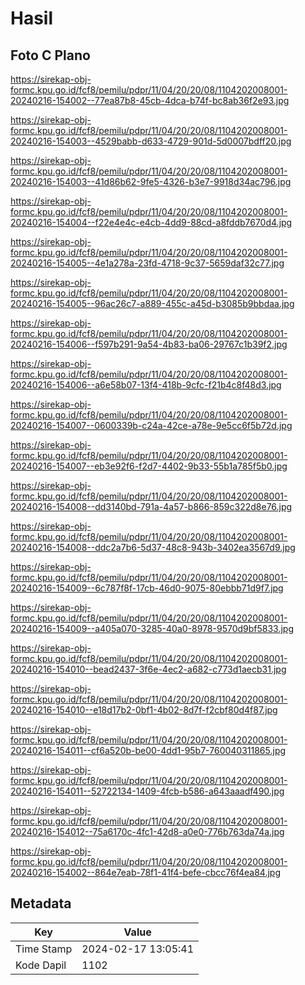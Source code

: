 # Hasil

## Foto C Plano

https://sirekap-obj-formc.kpu.go.id/fcf8/pemilu/pdpr/11/04/20/20/08/1104202008001-20240216-154002--77ea87b8-45cb-4dca-b74f-bc8ab36f2e93.jpg

https://sirekap-obj-formc.kpu.go.id/fcf8/pemilu/pdpr/11/04/20/20/08/1104202008001-20240216-154003--4529babb-d633-4729-901d-5d0007bdff20.jpg

https://sirekap-obj-formc.kpu.go.id/fcf8/pemilu/pdpr/11/04/20/20/08/1104202008001-20240216-154003--41d86b62-9fe5-4326-b3e7-9918d34ac796.jpg

https://sirekap-obj-formc.kpu.go.id/fcf8/pemilu/pdpr/11/04/20/20/08/1104202008001-20240216-154004--f22e4e4c-e4cb-4dd9-88cd-a8fddb7670d4.jpg

https://sirekap-obj-formc.kpu.go.id/fcf8/pemilu/pdpr/11/04/20/20/08/1104202008001-20240216-154005--4e1a278a-23fd-4718-9c37-5659daf32c77.jpg

https://sirekap-obj-formc.kpu.go.id/fcf8/pemilu/pdpr/11/04/20/20/08/1104202008001-20240216-154005--96ac26c7-a889-455c-a45d-b3085b9bbdaa.jpg

https://sirekap-obj-formc.kpu.go.id/fcf8/pemilu/pdpr/11/04/20/20/08/1104202008001-20240216-154006--f597b291-9a54-4b83-ba06-29767c1b39f2.jpg

https://sirekap-obj-formc.kpu.go.id/fcf8/pemilu/pdpr/11/04/20/20/08/1104202008001-20240216-154006--a6e58b07-13f4-418b-9cfc-f21b4c8f48d3.jpg

https://sirekap-obj-formc.kpu.go.id/fcf8/pemilu/pdpr/11/04/20/20/08/1104202008001-20240216-154007--0600339b-c24a-42ce-a78e-9e5cc6f5b72d.jpg

https://sirekap-obj-formc.kpu.go.id/fcf8/pemilu/pdpr/11/04/20/20/08/1104202008001-20240216-154007--eb3e92f6-f2d7-4402-9b33-55b1a785f5b0.jpg

https://sirekap-obj-formc.kpu.go.id/fcf8/pemilu/pdpr/11/04/20/20/08/1104202008001-20240216-154008--dd3140bd-791a-4a57-b866-859c322d8e76.jpg

https://sirekap-obj-formc.kpu.go.id/fcf8/pemilu/pdpr/11/04/20/20/08/1104202008001-20240216-154008--ddc2a7b6-5d37-48c8-943b-3402ea3567d9.jpg

https://sirekap-obj-formc.kpu.go.id/fcf8/pemilu/pdpr/11/04/20/20/08/1104202008001-20240216-154009--6c787f8f-17cb-46d0-9075-80ebbb71d9f7.jpg

https://sirekap-obj-formc.kpu.go.id/fcf8/pemilu/pdpr/11/04/20/20/08/1104202008001-20240216-154009--a405a070-3285-40a0-8978-9570d9bf5833.jpg

https://sirekap-obj-formc.kpu.go.id/fcf8/pemilu/pdpr/11/04/20/20/08/1104202008001-20240216-154010--bead2437-3f6e-4ec2-a682-c773d1aecb31.jpg

https://sirekap-obj-formc.kpu.go.id/fcf8/pemilu/pdpr/11/04/20/20/08/1104202008001-20240216-154010--e18d17b2-0bf1-4b02-8d7f-f2cbf80d4f87.jpg

https://sirekap-obj-formc.kpu.go.id/fcf8/pemilu/pdpr/11/04/20/20/08/1104202008001-20240216-154011--cf6a520b-be00-4dd1-95b7-760040311865.jpg

https://sirekap-obj-formc.kpu.go.id/fcf8/pemilu/pdpr/11/04/20/20/08/1104202008001-20240216-154011--52722134-1409-4fcb-b586-a643aaadf490.jpg

https://sirekap-obj-formc.kpu.go.id/fcf8/pemilu/pdpr/11/04/20/20/08/1104202008001-20240216-154012--75a6170c-4fc1-42d8-a0e0-776b763da74a.jpg

https://sirekap-obj-formc.kpu.go.id/fcf8/pemilu/pdpr/11/04/20/20/08/1104202008001-20240216-154002--864e7eab-78f1-41f4-befe-cbcc76f4ea84.jpg


## Metadata

| Key        | Value               |
| ---------- | ------------------- |
| Time Stamp | 2024-02-17 13:05:41 |
| Kode Dapil | 1102                |



